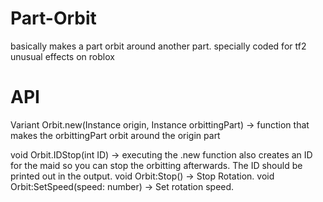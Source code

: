 # Part-Orbit
basically makes a part orbit around another part. specially coded for tf2 unusual effects on roblox

# API
Variant Orbit.new(Instance origin, Instance orbittingPart) -> function that makes the orbittingPart orbit around the origin part

void Orbit.IDStop(int ID) -> executing the .new function also creates an ID for the maid so you can stop the orbitting afterwards. The ID should be printed out in the output.
void Orbit:Stop() -> Stop Rotation.
void Orbit:SetSpeed(speed: number) -> Set rotation speed.
